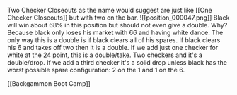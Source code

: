 Two Checker Closeouts as the name would suggest are just like [[One Checker Closeouts]] but with two on the bar.
![[position_000047.png]]
Black will win about 68% in this position but should not even give a double. Why? Because black only loses his market with 66 and having white dance. The only way this is a double is if black clears all of his spares. If black clears his 6 and takes off two then it is a double. If we add just one checker for white at the 24 point, this is a double/take. Two checkers and it's a double/drop. If we add a third checker it's a solid drop unless black has the worst possible spare configuration: 2 on the 1 and 1 on the 6.


[[Backgammon Boot Camp]]
